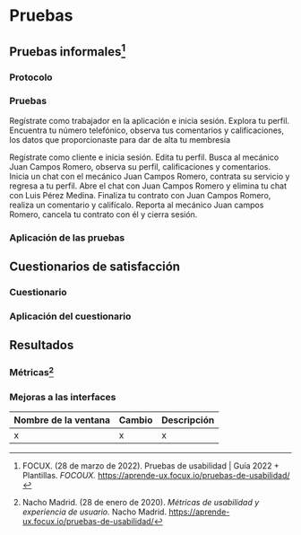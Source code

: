 # Pruebas
## Pruebas informales[^1]
### Protocolo
### Pruebas
Regístrate como trabajador en la aplicación e inicia sesión. 
Explora tu perfil. Encuentra tu número telefónico, observa tus comentarios y calificaciones, los datos que proporcionaste para dar de alta tu membresía 



Regístrate como cliente e inicia sesión.
Edita tu perfil. 
Busca al mecánico Juan Campos Romero, observa su perfil, calificaciones y comentarios. 
Inicia un chat con el mecánico Juan Campos Romero, contrata su servicio y regresa a tu perfil. 
Abre el chat con Juan Campos Romero y elimina tu chat con Luis Pérez Medina. 
Finaliza tu contrato con Juan Campos Romero, realiza un comentario y califícalo. 
Reporta al mecánico Juan campos Romero, cancela tu contrato con él y cierra sesión. 



### Aplicación de las pruebas
## Cuestionarios de satisfacción
###  Cuestionario
### Aplicación del cuestionario
## Resultados
### Métricas[^2]
### Mejoras a las interfaces 
| Nombre de la ventana | Cambio | Descripción|
|--|--|--|
| x | x |x|

[^1]: FOCUX. (28 de marzo de 2022). Pruebas de usabilidad | Guía 2022 + Plantillas. *FOCOUX.* https://aprende-ux.focux.io/pruebas-de-usabilidad/
[^2]: Nacho Madrid. (28 de enero de 2020). *Métricas de usabilidad y experiencia de usuario.* Nacho Madrid. https://aprende-ux.focux.io/pruebas-de-usabilidad/
<!--stackedit_data:
eyJoaXN0b3J5IjpbLTEzOTY4NDEsNTE3MTc3MDcyLDY2MjU0Mz
Q5NywtNzc1ODk3NDY0LC03NTMwMTYzMjMsLTEyOTUzODYwMzUs
ODg4NDEzNjUyXX0=
-->
